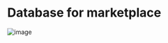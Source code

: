 # Database for marketplace

![image](https://github.com/bahriddin-abdusalomov/draw-sql/assets/123171397/e9091fc1-8aee-4641-8ce9-80f1e9a556a2)
